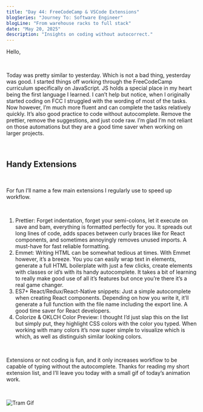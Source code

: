 ```yaml
---
title: "Day 44: FreeCodeCamp & VSCode Extensions"
blogSeries: "Journey To: Software Engineer"
blogLine: "From warehouse racks to full stack"
date: "May 20, 2025"
description: "Insights on coding without autocorrect."
---
```


Hello,

<br>

Today was pretty similar to yesterday. Which is not a bad thing, yesterday was good. I started things off working through the FreeCodeCamp curriculum specifically on JavaScript. JS holds a special place in my heart being the first language I learned. I can’t help but notice, when I originally started coding on FCC I struggled with the wording of most of the tasks. Now however, I’m much more fluent and can complete the tasks relatively quickly. It’s also good practice to code without autocomplete. Remove the prettier, remove the suggestions, and just code raw. I’m glad I’m not reliant on those automations but they are a good time saver when working on larger projects.

<br>

## Handy Extensions

<br>

For fun I’ll name a few main extensions I regularly use to speed up workflow.

<br>

1. Prettier: Forget indentation, forget your semi-colons, let it execute on save and bam, everything is formatted perfectly for you. It spreads out long lines of code, adds spaces between curly braces like for React components, and sometimes annoyingly removes unused imports. A must-have for fast reliable formatting.
2. Emmet: Writing HTML can be somewhat tedious at times. With Emmet however, it’s a breeze. You you can easily wrap text in elements, generate a full HTML boilerplate with just a few clicks, create elements with classes or id’s with its handy autocomplete. It takes a bit of learning to really make good use of all it’s features but once you’re there it’s a real game changer.
3. ES7+ React/Redux/React-Native snippets: Just a simple autocomplete when creating React components. Depending on how you write it, it’ll generate a full function with the file name including the export line. A good time saver for React developers.
4. Colorize & OKLCH Color Preview: I thought I’d just slap this on the list but simply put, they highlight CSS colors with the color you typed. When working with many colors it’s now super simple to visualize which is which, as well as distinguish similar looking colors.

<br>

Extensions or not coding is fun, and it only increases workflow to be capable of typing without the autocomplete. Thanks for reading my short extension list, and I’ll leave you today with a small gif of today’s animation work.

<br>

![Tram Gif](/images/day44/tram.gif)
